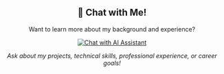 <div align="center">
  
## 🤖 Chat with Me!


Want to learn more about my background and experience?

<a href="https://kezhen-yang.github.io/ai-assistant-portfolio/">
  <img src="https://img.shields.io/badge/💬_Chat_with_my_AI_Assistant-Click_Here!-brightgreen?style=for-the-badge&logo=openai" alt="Chat with AI Assistant" />
</a>

*Ask about my projects, technical skills, professional experience, or career goals!*

</div>
